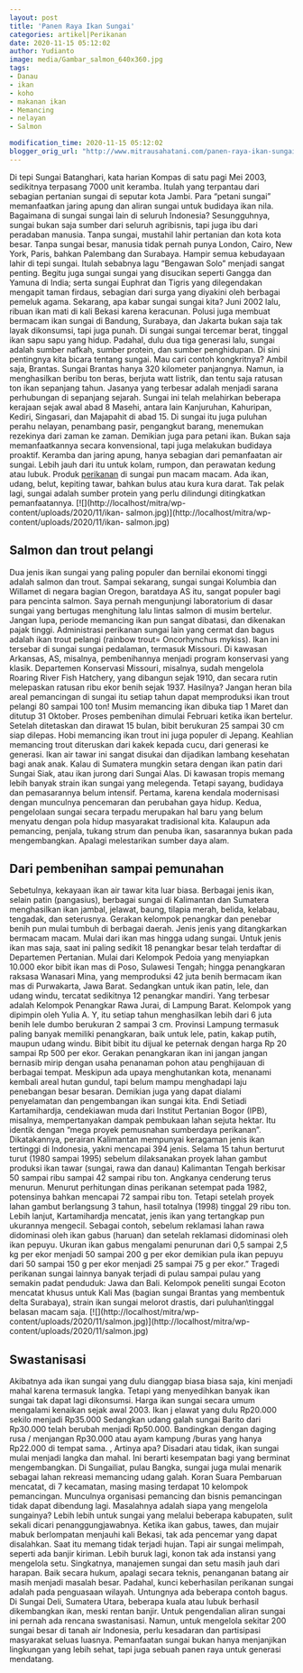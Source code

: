 ```yaml
---
layout: post
title: 'Panen Raya Ikan Sungai'
categories: artikel|Perikanan
date: 2020-11-15 05:12:02
author: Yudianto
image: media/Gambar_salmon_640x360.jpg
tags:
- Danau
- ikan
- koho
- makanan ikan
- Memancing
- nelayan
- Salmon

modification_time: 2020-11-15 05:12:02
blogger_orig_url: "http://www.mitrausahatani.com/panen-raya-ikan-sungai.html"
---
```


Di tepi Sungai Batanghari, kata harian Kompas di satu pagi Mei 2003,
sedikitnya terpasang 7000 unit keramba. Itulah yang terpantau dari sebagian
pertanian sungai di seputar kota Jambi. Para “petani sungai” memanfaatkan
jaring apung dan aliran sungai untuk budidaya ikan nila. Bagaimana di sungai
sungai lain di seluruh Indonesia? Sesungguhnya, sungai bukan saja sumber dari
seluruh agribisnis, tapi juga ibu dari peradaban manusia. Tanpa sungai,
mustahil lahir pertanian dan kota kota besar. Tanpa sungai besar, manusia
tidak pernah punya London, Cairo, New York, Paris, bahkan Palembang dan
Surabaya. Hampir semua kebudayaan lahir di tepi sungai. Itulah sebabnya lagu
“Bengawan Solo” menjadi sangat penting. Begitu juga sungai sungai yang
disucikan seperti Gangga dan Yamuna di India; serta sungai Euphrat dan Tigris
yang dilegendakan mengapit taman firdaus, sebagian dari surga yang diyakini
oleh berbagai pemeluk agama. Sekarang, apa kabar sungai sungai kita? Juni 2002
lalu, ribuan ikan mati di kali Bekasi karena keracunan. Polusi juga membuat
bermacam ikan sungai di Bandung, Surabaya, dan Jakarta bukan saja tak layak
dikonsumsi, tapi juga punah. Di sungai sungai tercemar berat, tinggal ikan
sapu sapu yang hidup. Padahal, dulu dua tiga generasi lalu, sungai adalah
sumber nafkah, sumber protein, dan sumber penghidupan. Di sini pentingnya kita
bicara tentang sungai. Mau cari contoh kongkritnya? Ambil saja, Brantas.
Sungai Brantas hanya 320 kilometer panjangnya. Namun, ia menghasilkan beribu
ton beras, berjuta watt listrik, dan tentu saja ratusan ton ikan sepanjang
tahun. Jasanya yang terbesar adalah menjadi sarana perhubungan di sepanjang
sejarah. Sungai ini telah melahirkan beberapa kerajaan sejak awal abad 8
Masehi, antara lain Kanjuruhan, Kahuripan, Kediri, Singasari, dan Majapahit di
abad 15. Di sungai itu juga puluhan perahu nelayan, penambang pasir,
pengangkut barang, menemukan rezekinya dari zaman ke zaman. Demikian juga para
petani ikan. Bukan saja memanfaatkannya secara konvensional, tapi juga
melakukan budidaya proaktif. Keramba dan jaring apung, hanya sebagian dari
pemanfaatan air sungai. Lebih jauh dari itu untuk kolam, rumpon, dan perawatan
kedung atau lubuk. Produk [perikanan](https://www.mitrausahatani.com/perikanan
"perikanan") di sungai pun macam macam. Ada ikan, udang, belut, kepiting
tawar, bahkan bulus atau kura kura darat. Tak pelak lagi, sungai adalah sumber
protein yang perlu dilindungi ditingkatkan pemanfaatannya.
[![](http://localhost/mitra/wp-content/uploads/2020/11/ikan-
salmon.jpg)](http://localhost/mitra/wp-content/uploads/2020/11/ikan-
salmon.jpg)

## Salmon dan trout pelangi

Dua jenis ikan sungai yang paling populer dan bernilai ekonomi tinggi adalah
salmon dan trout. Sampai sekarang, sungai sungai Kolumbia dan Willamet di
negara bagian Oregon, baratdaya AS itu, sangat populer bagi para pencinta
salmon. Saya pernah mengunjungi laboratorium di dasar sungai yang bertugas
menghitung lalu lintas salmon di musim bertelur. Jangan lupa, periode
memancing ikan pun sangat dibatasi, dan dikenakan pajak tinggi. Administrasi
perikanan sungai lain yang cermat dan bagus adalah ikan trout pelangi (rainbow
trout= Oncorhynchus mykiss). Ikan ini tersebar di sungai sungai pedalaman,
termasuk Missouri. Di kawasan Arkansas, AS, misalnya, pembenihannya menjadi
program konservasi yang klasik. Departemen Konservasi Missouri, misalnya,
sudah mengelola Roaring River Fish Hatchery, yang dibangun sejak 1910, dan
secara rutin melepaskan ratusan ribu ekor benih sejak 1937. Hasilnya? Jangan
heran bila areal pemancingan di sungai itu setiap tahun dapat memproduksi ikan
trout pelangi 80 sampai 100 ton! Musim memancing ikan dibuka tiap 1 Maret dan
ditutup 31 Oktober. Proses pembenihan dimulai Februari ketika ikan bertelur.
Setelah ditetaskan dan dirawat 15 bulan, bibit berukuran 25 sampai 30 cm siap
dilepas. Hobi memancing ikan trout ini juga populer di Jepang. Keahlian
memancing trout diteruskan dari kakek kepada cucu, dari generasi ke generasi.
Ikan air tawar ini sangat disukai dan dijadikan lambang kesehatan bagi anak
anak. Kalau di Sumatera mungkin setara dengan ikan patin dari Sungai Siak,
atau ikan jurong dari Sungai Alas. Di kawasan tropis memang lebih banyak
strain ikan sungai yang melegenda. Tetapi sayang, budidaya dan pemasarannya
belum intensif. Pertama, karena kendala modernisasi dengan munculnya
pencemaran dan perubahan gaya hidup. Kedua, pengelolaan sungai secara terpadu
merupakan hal baru yang belum menyatu dengan pola hidup masyarakat tradisional
kita. Kalaupun ada pemancing, penjala, tukang strum dan penuba ikan,
sasarannya bukan pada mengembangkan. Apalagi melestarikan sumber daya alam.

## Dari pembenihan sampai pemunahan

Sebetulnya, kekayaan ikan air tawar kita luar biasa. Berbagai jenis ikan,
selain patin (pangasius), berbagai sungai di Kalimantan dan Sumatera
menghasilkan ikan jambal, jelawat, baung, tilapia merah, belida, kelabau,
tengadak, dan seterusnya. Gerakan kelompok penangkar dan penebar benih pun
mulai tumbuh di berbagai daerah. Jenis jenis yang ditangkarkan bermacam macam.
Mulai dari ikan mas hingga udang sungai. Untuk jenis ikan mas saja, saat ini
paling sedikit 18 penangkar besar telah terdaftar di Departemen Pertanian.
Mulai dari Kelompok Pedoia yang menyiapkan 10.000 ekor bibit ikan mas di Poso,
Sulawesi Tengah; hingga penangkaran raksasa Wanasari Mina, yang memproduksi 42
juta benih bermacam ikan mas di Purwakarta, Jawa Barat. Sedangkan untuk ikan
patin, lele, dan udang windu, tercatat sedikitnya 12 penangkar mandiri. Yang
terbesar adalah Kelompok Penangkar Rawa Jurai, di Lampung Barat. Kelompok yang
dipimpin oleh Yulia A. Y, itu setiap tahun menghasilkan lebih dari 6 juta
benih lele dumbo berukuran 2 sampai 3 cm. Provinsi Lampung termasuk paling
banyak memiliki penangkaran, baik untuk lele, patin, kakap putih, maupun udang
windu. Bibit bibit itu dijual ke peternak dengan harga Rp 20 sampai Rp 500 per
ekor. Gerakan penangkaran ikan ini jangan jangan bernasib mirip dengan usaha
penanaman pohon atau penghijauan di berbagai tempat. Meskipun ada upaya
menghutankan kota, menanami kembali areal hutan gundul, tapi belum mampu
menghadapi laju penebangan besar besaran. Demikian juga yang dapat dialami
penyelamatan dan pengembangan ikan sungai kita. Endi Setiadi Kartamihardja,
cendekiawan muda dari Institut Pertanian Bogor (IPB), misalnya, mempertanyakan
dampak pembukaan lahan sejuta hektar. Itu identik dengan “mega proyek
pemusnahan sumberdaya perikanan”. Dikatakannya, perairan Kalimantan mempunyai
keragaman jenis ikan tertinggi di Indonesia, yakni mencapai 394 jenis. Selama
15 tahun berturut turut (1980 sampai 1995) sebelum dilaksanakan proyek lahan
gambut produksi ikan tawar (sungai, rawa dan danau) Kalimantan Tengah berkisar
50 sampai ribu sampai 42 sampai ribu ton. Angkanya cenderung terus menurun.
Menurut perhitungan dinas perikanan setempat pada 1982, potensinya bahkan
mencapai 72 sampai ribu ton. Tetapi setelah proyek lahan gambut berlangsung 3
tahun, hasil totalnya (1998) tinggal 29 ribu ton. Lebih lanjut, Kartamihardja
mencatat, jenis ikan yang tertangkap pun ukurannya mengecil. Sebagai contoh,
sebelum reklamasi lahan rawa didominasi oleh ikan gabus (haruan) dan setelah
reklamasi didominasi oleh ikan pepuyu. Ukuran ikan gabus mengalami penurunan
dari 0,5 sampai 2,5 kg per ekor menjadi 50 sampai 200 g per ekor demikian pula
ikan pepuyu dari 50 sampai 150 g per ekor menjadi 25 sampai 75 g per ekor.”
Tragedi perikanan sungai lainnya banyak terjadi di pulau sampai pulau yang
semakin padat penduduk: Jawa dan Bali. Kelompok peneliti sungai Ecoton
mencatat khusus untuk Kali Mas (bagian sungai Brantas yang membentuk delta
Surabaya), strain ikan sungai melorot drastis, dari puluhan\tinggal belasan
macam saja. [![](http://localhost/mitra/wp-
content/uploads/2020/11/salmon.jpg)](http://localhost/mitra/wp-
content/uploads/2020/11/salmon.jpg)

## Swastanisasi

Akibatnya ada ikan sungai yang dulu dianggap biasa biasa saja, kini menjadi
mahal karena termasuk langka. Tetapi yang menyedihkan banyak ikan sungai tak
dapat lagi dikonsumsi. Harga ikan sungai secara umum mengalami kenaikan sejak
awal 2003. Ikan j elawat yang dulu Rp20.000 sekilo menjadi Rp35.000 Sedangkan
udang galah sungai Barito dari Rp30.000 telah berubah menjadi Rp50.000.
Bandingkan dengan daging rusa / menjangan Rp30.000 atau ayam kampung /buras
yang hanya Rp22.000 di tempat sama. , Artinya apa? Disadari atau tidak, ikan
sungai mulai menjadi langka dan mahal. Ini berarti kesempatan bagi yang
berminat mengembangkan. Di Sungailiat, pulau Bangka, sungai juga mulai menarik
sebagai lahan rekreasi memancing udang galah. Koran Suara Pembaruan mencatat,
di 7 kecamatan, masing masing terdapat 10 kelompok pemancingan. Munculnya
organisasi pemancing dan bisnis pemancingan tidak dapat dibendung lagi.
Masalahnya adalah siapa yang mengelola sungainya? Lebih lebih untuk sungai
yang melalui beberapa kabupaten, sulit sekali dicari penanggungjawabnya.
Ketika ikan gabus, tawes, dan mujair mabuk berlompatan menjauhi kali Bekasi,
tak ada pencemar yang dapat disalahkan. Saat itu memang tidak terjadi hujan.
Tapi air sungai melimpah, seperti ada banjir kiriman. Lebih buruk lagi, konon
tak ada instansi yang mengelola setu. Singkatnya, manajemen sungai dan setu
masih jauh dari harapan. Baik secara hukum, apalagi secara teknis, penanganan
batang air masih menjadi masalah besar. Padahal, kunci keberhasilan perikanan
sungai adalah pada penguasaan wilayah. Untungnya ada beberapa contoh bagus. Di
Sungai Deli, Sumatera Utara, beberapa kuala atau lubuk berhasil dikembangkan
ikan, meski rentan banjir. Untuk pengendalian aliran sungai ini pernah ada
rencana swastanisasi. Namun, untuk mengelola sekitar 200 sungai besar di tanah
air Indonesia, perlu kesadaran dan partisipasi masyarakat seluas luasnya.
Pemanfaatan sungai bukan hanya menjanjikan lingkungan yang lebih sehat, tapi
juga sebuah panen raya untuk generasi mendatang.



